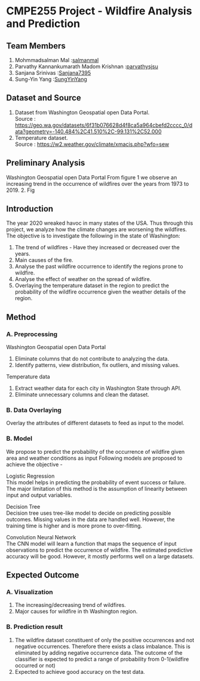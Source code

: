 # CMPE255 Project - Wildfire Analysis and Prediction

## Team Members
1. Mohmmadsalman Mal :[salmanmal](https://github.com/salmanmal)
2. Parvathy Kannankumarath Madom Krishnan :[parvathysjsu](https://github.com/parvathysjsu)
3. Sanjana Srinivas :[Sanjana7395](https://github.com/Sanjana7395)
4. Sung-Yin Yang :[SungYinYang](https://github.com/SungYinYang)

## Dataset and Source
1. Dataset from Washington Geospatial open Data Portal.  
Source : https://geo.wa.gov/datasets/6f31b076628d4f8ca5a964cbefd2cccc_0/data?geometry=-140.484%2C41.510%2C-99.131%2C52.000    
2. Temperature dataset.     
Source : https://w2.weather.gov/climate/xmacis.php?wfo=sew

## Preliminary Analysis
Washington Geospatial open Data Portal
From figure 1 we observe an increasing trend in the occurrence of wildfires over the years from 1973 to 2019.
2. Fig 

## Introduction
The year 2020 wreaked havoc in many states of the USA. Thus through this project, we analyze 
how the climate changes are worsening the wildfires. The objective is to investigate the 
following in the state of Washington:
1. The trend of wildfires - Have they increased or decreased over the years. 
2. Main causes of the fire.
3. Analyse the past wildfire occurrence to identify the regions prone to wildfire.
4. Analyse the effect of weather on the spread of wildfire.
5. Overlaying the temperature dataset in the region to predict the probability of the wildfire occurrence
given the weather details of the region.

## Method
### A. Preprocessing
Washington Geospatial open Data Portal      
1. Eliminate columns that do not contribute to analyzing the data.
2. Identify patterns, view distribution, fix outliers, and missing values.

Temperature data
1. Extract weather data for each city in Washington State through API.
2. Eliminate unnecessary columns and clean the dataset.

### B. Data Overlaying
Overlay the attributes of different datasets to feed as input to the model.

### B. Model
We propose to predict the probability of the occurrence of wildfire given area and weather 
conditions as input Following models are proposed to achieve the objective - 

Logistic Regression    
This model helps in predicting the probability of event success or failure. The major limitation of
this method is the assumption of linearity between input and output variables. 

Decision Tree       
Decision tree uses tree-like model to decide on predicting possible outcomes. Missing values
in the data are handled well. However, the training time is higher and is more prone to
over-fitting.

Convolution Neural Network      
The CNN model will learn a function that maps the sequence of input observations to predict
the occurrence of wildfire. The estimated predictive accuracy will be good. However, it mostly
performs well on a large datasets.


## Expected Outcome
### A. Visualization
1. The increasing/decreasing trend of wildfires.
2. Major causes for wildfire in th Washington region.

### B. Prediction result
1. The wildfire dataset constituent of only the positive occurrences and not negative occurrences.
Therefore there exists a class imbalance. This is eliminated by adding negative occurrence data.
The outcome of the classifier is expected to predict a range of probability from 0-1(wildfire occurred
or not)
2. Expected to achieve good accuracy on the test data.

